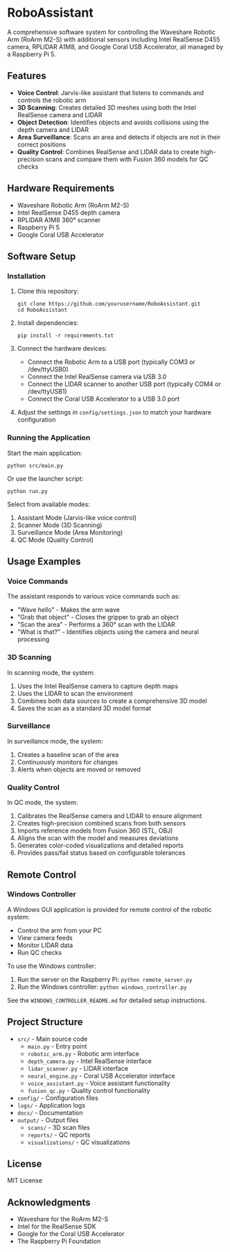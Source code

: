 # RoboAssistant

A comprehensive software system for controlling the Waveshare Robotic Arm (RoArm M2-S) with additional sensors including Intel RealSense D455 camera, RPLIDAR A1M8, and Google Coral USB Accelerator, all managed by a Raspberry Pi 5.

## Features

- **Voice Control**: Jarvis-like assistant that listens to commands and controls the robotic arm
- **3D Scanning**: Creates detailed 3D meshes using both the Intel RealSense camera and LIDAR
- **Object Detection**: Identifies objects and avoids collisions using the depth camera and LIDAR
- **Area Surveillance**: Scans an area and detects if objects are not in their correct positions
- **Quality Control**: Combines RealSense and LIDAR data to create high-precision scans and compare them with Fusion 360 models for QC checks

## Hardware Requirements

- Waveshare Robotic Arm (RoArm M2-S)
- Intel RealSense D455 depth camera
- RPLIDAR A1M8 360° scanner
- Raspberry Pi 5
- Google Coral USB Accelerator

## Software Setup

### Installation

1. Clone this repository:
   ```
   git clone https://github.com/yourusername/RoboAssistant.git
   cd RoboAssistant
   ```

2. Install dependencies:
   ```
   pip install -r requirements.txt
   ```

3. Connect the hardware devices:
   - Connect the Robotic Arm to a USB port (typically COM3 or /dev/ttyUSB0)
   - Connect the Intel RealSense camera via USB 3.0
   - Connect the LIDAR scanner to another USB port (typically COM4 or /dev/ttyUSB1)
   - Connect the Coral USB Accelerator to a USB 3.0 port

4. Adjust the settings in `config/settings.json` to match your hardware configuration

### Running the Application

Start the main application:
```
python src/main.py
```

Or use the launcher script:
```
python run.py
```

Select from available modes:
1. Assistant Mode (Jarvis-like voice control)
2. Scanner Mode (3D Scanning)
3. Surveillance Mode (Area Monitoring)
4. QC Mode (Quality Control)

## Usage Examples

### Voice Commands

The assistant responds to various voice commands such as:
- "Wave hello" - Makes the arm wave
- "Grab that object" - Closes the gripper to grab an object
- "Scan the area" - Performs a 360° scan with the LIDAR
- "What is that?" - Identifies objects using the camera and neural processing

### 3D Scanning

In scanning mode, the system:
1. Uses the Intel RealSense camera to capture depth maps
2. Uses the LIDAR to scan the environment
3. Combines both data sources to create a comprehensive 3D model
4. Saves the scan as a standard 3D model format

### Surveillance

In surveillance mode, the system:
1. Creates a baseline scan of the area
2. Continuously monitors for changes
3. Alerts when objects are moved or removed

### Quality Control

In QC mode, the system:
1. Calibrates the RealSense camera and LIDAR to ensure alignment
2. Creates high-precision combined scans from both sensors
3. Imports reference models from Fusion 360 (STL, OBJ)
4. Aligns the scan with the model and measures deviations
5. Generates color-coded visualizations and detailed reports
6. Provides pass/fail status based on configurable tolerances

## Remote Control

### Windows Controller

A Windows GUI application is provided for remote control of the robotic system:
- Control the arm from your PC
- View camera feeds
- Monitor LIDAR data
- Run QC checks

To use the Windows controller:
1. Run the server on the Raspberry Pi: `python remote_server.py`
2. Run the Windows controller: `python windows_controller.py`

See the `WINDOWS_CONTROLLER_README.md` for detailed setup instructions.

## Project Structure

- `src/` - Main source code
  - `main.py` - Entry point
  - `robotic_arm.py` - Robotic arm interface
  - `depth_camera.py` - Intel RealSense interface
  - `lidar_scanner.py` - LIDAR interface
  - `neural_engine.py` - Coral USB Accelerator interface
  - `voice_assistant.py` - Voice assistant functionality
  - `fusion_qc.py` - Quality control functionality
- `config/` - Configuration files
- `logs/` - Application logs
- `docs/` - Documentation
- `output/` - Output files
  - `scans/` - 3D scan files
  - `reports/` - QC reports
  - `visualizations/` - QC visualizations

## License

MIT License

## Acknowledgments

- Waveshare for the RoArm M2-S
- Intel for the RealSense SDK
- Google for the Coral USB Accelerator
- The Raspberry Pi Foundation 